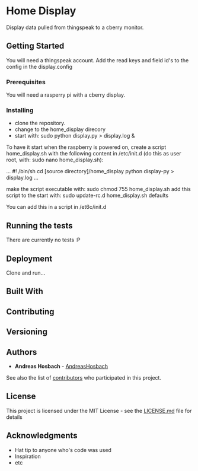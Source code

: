 # Home Display

Display data pulled from thingspeak to a cberry monitor.

## Getting Started

You will need a thingspeak account. 
Add the read keys and field id's to the config in the display.config


### Prerequisites

You will need a rasperry pi with a cberry display.


### Installing

- clone the repository.
- change to the home_display direcory
- start with: sudo python display.py > display.log &


To have it start when the raspberry is powered on, create a script home_display.sh with the following content in /etc/init.d (do this as user root, with: sudo nano home_display.sh):
 
 ...
 #! /bin/sh
 cd [source directory]/home_display
 python display-py > display.log
 ...
 
make the script executable with: sudo chmod 755 home_display.sh
add this script to the start with:  sudo update-rc.d home_display.sh defaults
 
You can add this in a script in /et6c/init.d 

## Running the tests

There are currently no tests :P


## Deployment

Clone and run...

## Built With


## Contributing


## Versioning


## Authors

* **Andreas Hosbach** - [AndreasHosbach](https://github.com/AndreasHosbach)

See also the list of [contributors](https://github.com/your/project/contributors) who participated in this project.

## License

This project is licensed under the MIT License - see the [LICENSE.md](LICENSE.md) file for details

## Acknowledgments

* Hat tip to anyone who's code was used
* Inspiration
* etc
